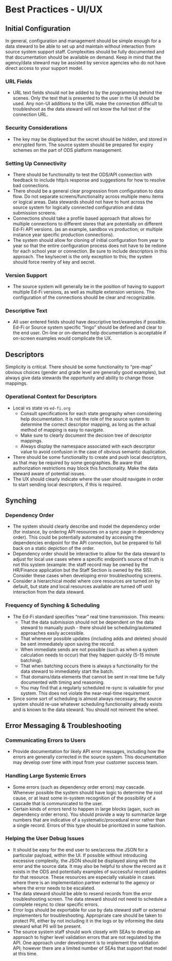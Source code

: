 # Best Practices - UI/UX

## Initial Configuration

In general, configuration and management should be simple enough for a data steward to be able to set up and maintain without interaction from source system support staff. Complexities should be fully documented and that documentation should be available on demand. Keep in mind that the agency/data steward may be assisted by service agencies who do not have direct access to your support model.

### URL Fields

* URL text fields should not be added to by the programming behind the scenes. Only the text that is presented to the user in the UI should be used. Any non-UI additions to the URL make the connection difficult to troubleshoot as the data steward will not know the full text of the connection URL.

### Security Considerations

* The key may be displayed but the secret should be hidden, and stored in encrypted form. The source system should be prepared for expiry schemes on the part of ODS platform management.

### Setting Up Connectivity

* There should be functionality to test the ODS/API connection with feedback to include http/s response and suggestions for how to resolve bad connections.
* There should be a general clear progression from configuration to data flow. Do not separate screens/functionality across multiple menu items or logical areas. Data stewards should not have to hunt across the source system for logically connected configuration and data submission screens.
* Connections should take a profile based approach that allows for multiple connections to different stores that are potentially on different Ed-Fi API versions. (as an example, sandbox vs production; or multiple instance year specific production connections).
* The system should allow for cloning of initial configuration from year to year so that the entire configuration process does not have to be redone for each school year or connection. Be sure to include descriptors in this approach. The key/secret is the only exception to this; the system should force reentry of key and secret.

### Version Support

* The source system will generally be in the position of having to support multiple Ed-Fi versions, as well as multiple extension versions. The configuration of the connections should be clear and recognizable.

### Descriptive Text

* All user entered fields should have descriptive text/examples if possible. Ed-Fi or Source system specific “lingo” should be defined and clear to the end user. On-line or on-demand help documentation is acceptable if on-screen examples would complicate the UX.

## Descriptors

Simplicity is critical. There should be some functionality to “pre-map” obvious choices (gender and grade level are generally good examples), but always give data stewards the opportunity and ability to change those mappings.

### Operational Context for Descriptors

* Local vs state vs `ed-fi.org`
  * Consult specifications for each state geography when considering help documentation. It is not the role of the source system to determine the correct descriptor mapping, as long as the actual method of mapping is easy to navigate.
  * Make sure to clearly document the decision tree of descriptor mappings.
  * Always display the namespace associated with each descriptor value to avoid confusion in the case of obvious semantic duplication.
* There should be some functionality to create and push local descriptors, as that may be required by some geographies. Be aware that authorization restrictions may block this functionality. Make the data steward aware of potential issues.
* The UX should clearly indicate where the user should navigate in order to start sending local descriptors, if this is required.

## Synching

### Dependency Order

* The system should clearly describe and model the dependency order (for instance, by ordering API resources on a sync page in dependency order). This could be potentially automated by accessing the dependencies endpoint for the API connection, but be prepared to fall back on a static depiction of the order.
* Dependency order should be interactive to allow for the data steward to adjust for local use cases where a specific endpoint’s source of truth is not this system (example: the staff record may be owned by the HR/Finance application but the Staff Section is owned by the SIS). Consider these cases when developing error troubleshooting screens.
* Consider a hierarchical model where core resources are turned on by default, but state and local resources available are turned off until interaction from the data steward.

### Frequency of Synching & Scheduling

* The Ed-Fi standard specifies “near” real time transmission. This means:
  * That the data submission should not be dependent on the data steward to manually push - there should be scheduling/automated approaches easily accessible.
  * That whenever possible updates (including adds and deletes) should be sent immediately upon saving the record.
  * When immediate sends are not possible (such as when a system calculation needs to occur) that they happen quickly (5-15 minute batching).
  * That when batching occurs there is always a functionality for the data steward to immediately start the batch.
  * That domains/data elements that cannot be sent in real time be fully documented with timing and reasoning.
  * You may find that a regularly scheduled re-sync is valuable for your system. This does not violate the near-real-time requirement.
* Since some sort of scheduling is almost always necessary, the source system should re-use whatever scheduling functionality already exists and is known to the data steward. You should not reinvent the wheel.

## Error Messaging & Troubleshooting

### Communicating Errors to Users

* Provide documentation for likely API error messages, including how the errors are generally corrected in the source system. This documentation may develop over time with input from your customer success team.

### Handling Large Systemic Errors

* Some errors (such as dependency order errors) may cascade. Whenever possible the system should have logic to determine the root cause, or at least some in-system recognition of the possibility of a cascade that is communicated to the user.
* Certain kinds of errors tend to happen in large blocks (again, such as dependency order errors). You should provide a way to summarize large numbers that are indicative of a systematic/procedural error rather than a single record. Errors of this type should be prioritized in some fashion.

### Helping the User Debug Issues

* It should be easy for the end user to see/access the JSON for a particular payload, within the UI. If possible without introducing excessive complexity, the JSON should be displayed along with the error and the source data. It may also be helpful to show the record as it exists in the ODS and potentially examples of successful record updates for that resource. These resources are especially valuable in cases where there is an implementation partner external to the agency or where the error needs to be escalated.
* The data steward should be able to resend records from the error troubleshooting screen. The data steward should not need to schedule a complete resync to clear specific errors.
* Error logs should be exportable for use by data steward staff or external implementers for troubleshooting. Appropriate care should be taken to protect PII, either by not including it in the logs or by informing the data steward what PII will be present.
* The source system staff should work closely with SEAs to develop an approach to higher level validation errors that are not regulated by the API. One approach under development is to implement the validation API; however there are a limited number of SEAs that support that model at this time.
